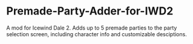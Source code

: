 # Premade-Party-Adder-for-IWD2
A mod for Icewind Dale 2. Adds up to 5 premade parties to the party selection screen, including character info and customizable desciptions.
